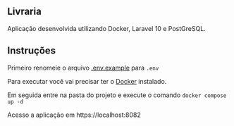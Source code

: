 ## Livraria

Aplicação desenvolvida utilizando Docker, Laravel 10 e PostGreSQL.


## Instruções

Primeiro renomeie o arquivo [.env.example](.env.example) para `.env`

Para executar você vai precisar ter o [Docker](https://www.docker.com) instalado.

Em seguida entre na pasta do projeto e execute o comando `docker compose up -d`

Acesso a aplicação em https://localhost:8082
